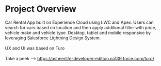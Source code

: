 # Project Overview
Car Rental App built on Experience Cloud using LWC and Apex. Users can search for cars based on location and then apply additional filter with price, vehicle make and vehicle type. Desktop, tablet and mobile responsive by leveraging Salesforce Lightning Design System.
<br><br>
UX and UI was based on Turo
<br><br>
Take a peek --> https://asheerlife-developer-edition.na139.force.com/turo/ <br>

